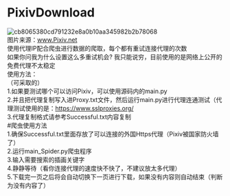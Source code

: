 # PixivDownload  
![cb8065380cd791232e8a0b10aa345982b2b78068](https://user-images.githubusercontent.com/42183711/205938027-86f86cd5-84fc-4720-84c2-889eacdad4c5.png)  
图片来源：www.Pixiv.net  
使用代理IP配合爬虫进行数据的爬取，每个都有重试连接代理的次数  
如果你问我为什么设置这么多重试机会? 我只能说穷，目前使用的是网络上公开的免费代理不太稳定    
使用方法：  
（可采取的）  
1.如果要测试哪个可以访问Pixiv，可以使用源码内的main.py  
2.并且把代理复制写入进Proxy.txt文件，然后运行main.py进行代理连通测试（代理测试使用的是：https://www.sslproxies.org/  
3.代理复制格式请参考Successful.txt内容复制  
#爬虫使用方法  
1.确保Successful.txt里面存放了可以连接的外国Https代理（Pixiv被国家防火墙了）  
2.运行main_Spider.py爬虫程序  
3.输入需要搜索的插画关键字  
4.静静等待（看你连接代理的速度快不快了，不建议放太多代理）  
5.下载完一页之后将会自动切换下一页进行下载，如果没有内容则自动结束（判断为没有内容了）  
